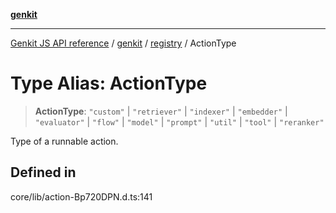 [**genkit**](../../README.md)

***

[Genkit JS API reference](../../../README.md) / [genkit](../../README.md) / [registry](../README.md) / ActionType

# Type Alias: ActionType

> **ActionType**: `"custom"` \| `"retriever"` \| `"indexer"` \| `"embedder"` \| `"evaluator"` \| `"flow"` \| `"model"` \| `"prompt"` \| `"util"` \| `"tool"` \| `"reranker"`

Type of a runnable action.

## Defined in

core/lib/action-Bp720DPN.d.ts:141
